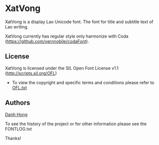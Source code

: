 ﻿XatVong
======================


XatVong is a display Lao Unicode font. The font for title and subtitle text of Lao writing.

XatVong currently has regular style only harmonize with Coda (<https://github.com/vernnobile/codaFont>).

## License


XatVong is licensed under the SIL Open Font License v1.1 (<http://scripts.sil.org/OFL>)


- To view the copyright and specific terms and conditions please refer to [OFL.txt](https://github.com/khmertype/XatVong/blob/master/OFL.txt)




## Authors

[Danh Hong](http://www.khmertype.org)

To see the history of the project or for other information please see the FONTLOG.txt 



Thanks!
